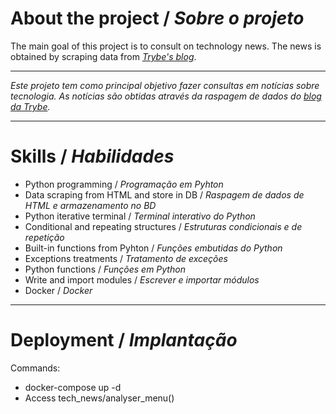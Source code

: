 # About the project / *Sobre o projeto*

The main goal of this project is to consult on technology news. The news is obtained by scraping data from [_Trybe's blog_](https://blog.betrybe.com).

---

*Este projeto tem como principal objetivo fazer consultas em notícias sobre tecnologia. As notícias são obtidas através da raspagem de dados do [_blog da Trybe_](https://blog.betrybe.com).*

---
# Skills / *Habilidades*

  - Python programming / *Programação em Pyhton*
  - Data scraping from HTML and store in DB / *Raspagem de dados de HTML e armazenamento no BD*
  - Python iterative terminal / *Terminal interativo do Python*
  - Conditional and repeating structures / *Estruturas condicionais e de repetição*
  - Built-in functions from Pyhton / *Funções embutidas do Python*
  - Exceptions treatments / *Tratamento de exceções*
  - Python functions / *Funções em Python*
  - Write and import modules / *Escrever e importar módulos*
  - Docker / *Docker*

---
# Deployment / *Implantação*

Commands:

- docker-compose up -d
- Access tech_news/analyser_menu()
